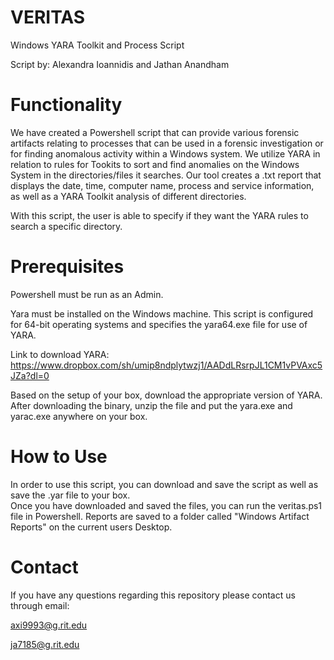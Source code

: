 # VERITAS
Windows YARA Toolkit and Process Script

Script by: Alexandra Ioannidis and Jathan Anandham


# Functionality
We have created a Powershell script that can provide various forensic artifacts relating to processes that can be used in a forensic investigation or for finding anomalous activity within a Windows system. We utilize YARA in relation to rules for Tookits to sort and find anomalies on the Windows System in the directories/files it searches. Our tool creates a .txt report that displays the date, time, computer name, process and service information, as well as a YARA Toolkit analysis of different directories. 

With this script, the user is able to specify if they want the YARA rules to search a specific directory. 

# Prerequisites
Powershell must be run as an Admin. 

Yara must be installed on the Windows machine. This script is configured for 64-bit operating systems and specifies the  yara64.exe file for use of YARA.

Link to download YARA:
https://www.dropbox.com/sh/umip8ndplytwzj1/AADdLRsrpJL1CM1vPVAxc5JZa?dl=0

Based on the setup of your box, download the appropriate version of YARA. 
After downloading the binary, unzip the file and put the yara.exe and yarac.exe anywhere on your box.

# How to Use
In order to use this script, you can download and save the script as well as save the .yar file to your box.  
Once you have downloaded and saved the files, you can run the veritas.ps1 file in Powershell. Reports are saved to a folder called "Windows Artifact Reports" on the current users Desktop. 

# Contact
If you have any questions regarding this repository please contact us through email:

axi9993@g.rit.edu

ja7185@g.rit.edu
